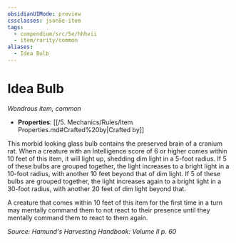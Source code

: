 ```yaml
---
obsidianUIMode: preview
cssclasses: json5e-item
tags:
  - compendium/src/5e/hhhvii
  - item/rarity/common
aliases:
  - Idea Bulb
---
```

# Idea Bulb
*Wondrous item, common*  

- **Properties**: [[/5. Mechanics/Rules/Item Properties.md#Crafted%20by\|Crafted by]]

This morbid looking glass bulb contains the preserved brain of a cranium rat. When a creature with an Intelligence score of 6 or higher comes within 10 feet of this item, it will light up, shedding dim light in a 5-foot radius. If 5 of these bulbs are grouped together, the light increases to a bright light in a 10-foot radius, with another 10 feet beyond that of dim light. If 5 of these bulbs are grouped together, the light increases again to a bright light in a 30-foot radius, with another 20 feet of dim light beyond that.

A creature that comes within 10 feet of this item for the first time in a turn may mentally command them to not react to their presence until they mentally command them to react to them again.

*Source: Hamund's Harvesting Handbook: Volume II p. 60*

